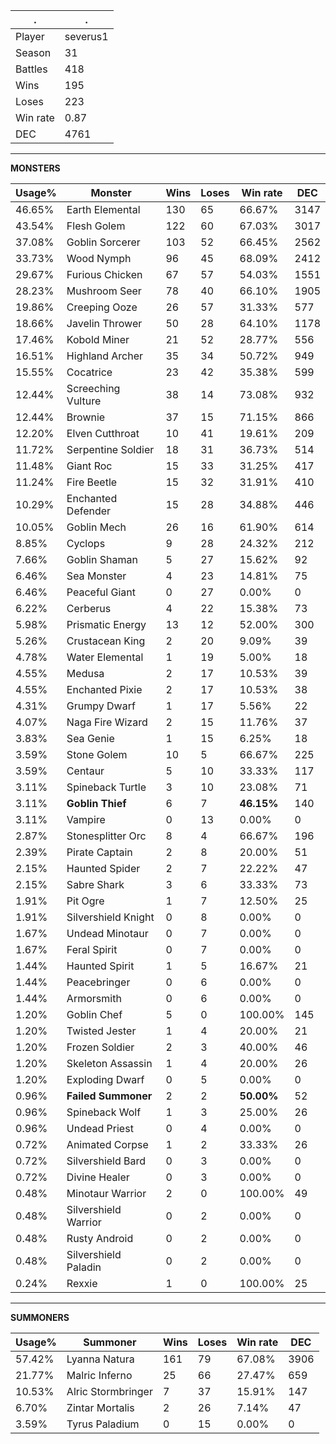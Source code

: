 .|.
|-|-
Player|severus1
Season|31
Battles|418
Wins|195
Loses|223
Win rate|0.87
DEC|4761

---
**MONSTERS**

Usage%|Monster|Wins|Loses|Win rate|DEC|
-|-|-|-|-|-|
46.65%|Earth Elemental|130|65|66.67%|3147|
43.54%|Flesh Golem|122|60|67.03%|3017|
37.08%|Goblin Sorcerer|103|52|66.45%|2562|
33.73%|Wood Nymph|96|45|68.09%|2412|
29.67%|Furious Chicken|67|57|54.03%|1551|
28.23%|Mushroom Seer|78|40|66.10%|1905|
19.86%|Creeping Ooze|26|57|31.33%|577|
18.66%|Javelin Thrower|50|28|64.10%|1178|
17.46%|Kobold Miner|21|52|28.77%|556|
16.51%|Highland Archer|35|34|50.72%|949|
15.55%|Cocatrice|23|42|35.38%|599|
12.44%|Screeching Vulture|38|14|73.08%|932|
12.44%|Brownie|37|15|71.15%|866|
12.20%|Elven Cutthroat|10|41|19.61%|209|
11.72%|Serpentine Soldier|18|31|36.73%|514|
11.48%|Giant Roc|15|33|31.25%|417|
11.24%|Fire Beetle|15|32|31.91%|410|
10.29%|Enchanted Defender|15|28|34.88%|446|
10.05%|Goblin Mech|26|16|61.90%|614|
8.85%|Cyclops|9|28|24.32%|212|
7.66%|Goblin Shaman|5|27|15.62%|92|
6.46%|Sea Monster|4|23|14.81%|75|
6.46%|Peaceful Giant|0|27|0.00%|0|
6.22%|Cerberus|4|22|15.38%|73|
5.98%|Prismatic Energy|13|12|52.00%|300|
5.26%|Crustacean King|2|20|9.09%|39|
4.78%|Water Elemental|1|19|5.00%|18|
4.55%|Medusa|2|17|10.53%|39|
4.55%|Enchanted Pixie|2|17|10.53%|38|
4.31%|Grumpy Dwarf|1|17|5.56%|22|
4.07%|Naga Fire Wizard|2|15|11.76%|37|
3.83%|Sea Genie|1|15|6.25%|18|
3.59%|Stone Golem|10|5|66.67%|225|
3.59%|Centaur|5|10|33.33%|117|
3.11%|Spineback Turtle|3|10|23.08%|71|
3.11%|**Goblin Thief**|6|7|**46.15%**|140|
3.11%|Vampire|0|13|0.00%|0|
2.87%|Stonesplitter Orc|8|4|66.67%|196|
2.39%|Pirate Captain|2|8|20.00%|51|
2.15%|Haunted Spider|2|7|22.22%|47|
2.15%|Sabre Shark|3|6|33.33%|73|
1.91%|Pit Ogre|1|7|12.50%|25|
1.91%|Silvershield Knight|0|8|0.00%|0|
1.67%|Undead Minotaur|0|7|0.00%|0|
1.67%|Feral Spirit|0|7|0.00%|0|
1.44%|Haunted Spirit|1|5|16.67%|21|
1.44%|Peacebringer|0|6|0.00%|0|
1.44%|Armorsmith|0|6|0.00%|0|
1.20%|Goblin Chef|5|0|100.00%|145|
1.20%|Twisted Jester|1|4|20.00%|21|
1.20%|Frozen Soldier|2|3|40.00%|46|
1.20%|Skeleton Assassin|1|4|20.00%|26|
1.20%|Exploding Dwarf|0|5|0.00%|0|
0.96%|**Failed Summoner**|2|2|**50.00%**|52|
0.96%|Spineback Wolf|1|3|25.00%|26|
0.96%|Undead Priest|0|4|0.00%|0|
0.72%|Animated Corpse|1|2|33.33%|26|
0.72%|Silvershield Bard|0|3|0.00%|0|
0.72%|Divine Healer|0|3|0.00%|0|
0.48%|Minotaur Warrior|2|0|100.00%|49|
0.48%|Silvershield Warrior|0|2|0.00%|0|
0.48%|Rusty Android|0|2|0.00%|0|
0.48%|Silvershield Paladin|0|2|0.00%|0|
0.24%|Rexxie|1|0|100.00%|25|

---
**SUMMONERS**

Usage%|Summoner|Wins|Loses|Win rate|DEC|
-|-|-|-|-|-|
57.42%|Lyanna Natura|161|79|67.08%|3906|
21.77%|Malric Inferno|25|66|27.47%|659|
10.53%|Alric Stormbringer|7|37|15.91%|147|
6.70%|Zintar Mortalis|2|26|7.14%|47|
3.59%|Tyrus Paladium|0|15|0.00%|0|
